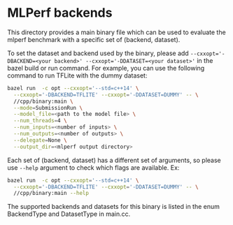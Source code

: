 # MLPerf backends

This directory provides a main binary file which can be used to evaluate the
mlperf benchmark with a specific set of (backend, dataset).

To set the dataset and backend used by the binary, please add
`--cxxopt='-DBACKEND=<your backend>' --cxxopt='-DDATASET=<your dataset>'` in the
bazel build or run command. For example, you can use the following command to
run TFLite with the dummy dataset:

```bash
bazel run  -c opt --cxxopt='--std=c++14' \
  --cxxopt='-DBACKEND=TFLITE' --cxxopt='-DDATASET=DUMMY' -- \
  //cpp/binary:main \
  --mode=SubmissionRun \
  --model_file=<path to the model file> \
  --num_threads=4 \
  --num_inputs=<number of inputs> \
  --num_outputs=<number of outputs> \
  --delegate=None \
  --output_dir=<mlperf output directory>
```

Each set of (backend, dataset) has a different set of arguments, so please use
`--help` argument to check which flags are available. Ex:

```bash
bazel run  -c opt --cxxopt='--std=c++14' \
  --cxxopt='-DBACKEND=TFLITE' --cxxopt='-DDATASET=DUMMY' -- \
  //cpp/binary:main --help
```

The supported backends and datasets for this binary is listed in the enum
BackendType and DatasetType in main.cc.
